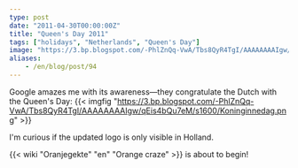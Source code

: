 ```yaml
---
type: post
date: "2011-04-30T00:00:00Z"
title: "Queen's Day 2011"
tags: ["holidays", "Netherlands", "Queen's Day"]
image: "https://3.bp.blogspot.com/-PhlZnQq-VwA/Tbs8QyR4TgI/AAAAAAAAIgw/qEis4bQu7eM/s1600/Koninginnedag.png"
aliases:
    - /en/blog/post/94
---
```


Google amazes me with its awareness—they congratulate the Dutch with the Queen's Day:
{{< imgfig "https://3.bp.blogspot.com/-PhlZnQq-VwA/Tbs8QyR4TgI/AAAAAAAAIgw/qEis4bQu7eM/s1600/Koninginnedag.png" >}}

<!--more-->

I'm curious if the updated logo is only visible in Holland.

{{< wiki "Oranjegekte" "en" "Orange craze" >}} is about to begin!
